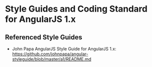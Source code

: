 Style Guides and Coding Standard for AngularJS 1.x
==================================================

Referenced Style Guides
-----------------------

* John Papa AngularJS Style Guide for AngularJS 1.x:
    https://github.com/johnpapa/angular-styleguide/blob/master/a1/README.md
